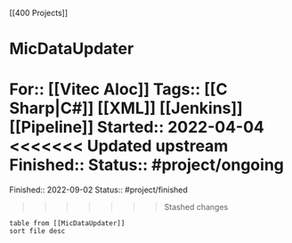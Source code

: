 [[400 Projects]]

# MicDataUpdater

For:: [[Vitec Aloc]]
Tags:: [[C Sharp|C#]] [[XML]] [[Jenkins]] [[Pipeline]]
Started:: 2022-04-04
<<<<<<< Updated upstream
Finished:: 
Status:: #project/ongoing   
=======
Finished:: 2022-09-02
Status:: #project/finished  
>>>>>>> Stashed changes

```dataview
table from [[MicDataUpdater]]
sort file desc
```